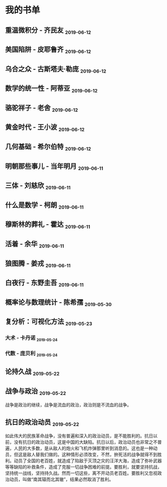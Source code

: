 # 我的书单

[annotation]: <id> (da664dad-4fa9-464f-8936-403d73e318fe)
[annotation]: <status> (public)
[annotation]: <create_time> (2019-05-22 18:18:08)
[annotation]: <category> (读书笔记)
[annotation]: <comments> (true)

## 重温微积分 - 齐民友 <sub><small>2019-06-12</small></sub>

## 美国陷阱 - 皮耶鲁齐 <sub><small>2019-06-12</small></sub>

## 乌合之众 - 古斯塔夫·勒庞 <sub><small>2019-06-12</small></sub>

## 数学的统一性 - 阿蒂亚 <sub><small>2019-06-12</small></sub>

## 骆驼祥子 - 老舍 <sub><small>2019-06-12</small></sub>

## 黄金时代 - 王小波 <sub><small>2019-06-12</small></sub>

## 几何基础 - 希尔伯特 <sub><small>2019-06-12</small></sub>

## 明朝那些事儿 - 当年明月 <sub><small>2019-06-11</small></sub>

## 三体 - 刘慈欣 <sub><small>2019-06-11</small></sub>

## 什么是数学 - 柯朗 <sub><small>2019-06-11</small></sub>

## 穆斯林的葬礼 - 霍达 <sub><small>2019-06-11</small></sub>

## 活着 - 余华 <sub><small>2019-06-11</small></sub>

## 狼图腾 - 姜戎 <sub><small>2019-06-11</small></sub>

## 白夜行 - 东野圭吾 <sub><small>2019-06-11</small></sub>

## 概率论与数理统计 - 陈希孺 <sub><small>2019-05-30</small></sub>

## 复分析：可视化方法 <sub><small>2019-05-23</small></sub>

### 大术 - 卡丹诺 <sub><small>2019-05-24</small></sub>

### 代数 - 庞贝利 <sub><small>2019-05-24</small></sub>

## 论持久战 <sub><small>2019-05-22</small></sub>

## 战争与政治 <sub><small>2019-05-22</small></sub>

战争是政治的继续，战争是流血的政治，政治则是不流血的战争。

## 抗日的政治动员 <sub><small>2019-05-22</small></sub>

如此伟大的民族革命战争，没有普遍和深入的政治动员，是不能胜利的。抗日以前，没有抗日的政治动员，这是中国的大缺陷。抗日以后，政治动员也非常之不普遍，人民的大多数，是从敌人的炮火和飞机炸弹那里听到消息的。这也是一种动员，但这是敌人替我们做的。这种情形必须改变，不然，拚死活的战争就得不到胜利。动员了全国的老百姓，就造成了陷敌于灭顶之灾的汪洋大海，造成了弥补武器等等缺陷的补救条件，造成了克服一切战争困难的前提。要胜利，就要坚持抗战，坚持统一战线，坚持持久战。然而一切这些，离不开动员老百姓。要胜利又忽视政治动员，叫做“南其辕而北其辙”，结果必然取消了胜利。